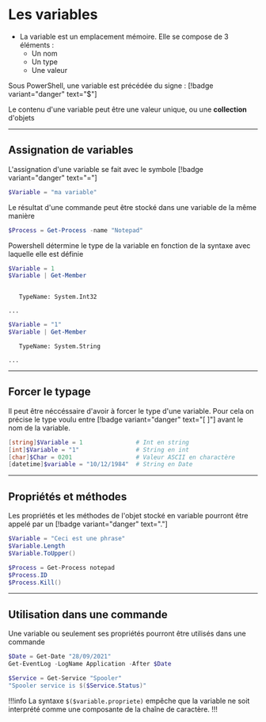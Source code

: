 
# Les variables

- La variable est un emplacement mémoire. Elle se compose de 3 éléments :
    * Un nom
    * Un type 
    * Une valeur

Sous PowerShell, une variable est précédée du signe : [!badge variant="danger" text="$"]

Le contenu d'une variable peut être une valeur unique, ou une **collection** d'objets
___
## Assignation de variables

L'assignation d'une variable se fait avec le symbole [!badge variant="danger" text="="]

```powershell
$Variable = "ma variable"
```

Le résultat d'une commande peut être stocké dans une variable de la même manière

```powershell
$Process = Get-Process -name "Notepad"
```

Powershell détermine le type de la variable en fonction de la syntaxe avec laquelle elle est définie

```powershell
$Variable = 1
$Variable | Get-Member
```

```text Output :icon-chevron-right:

   TypeName: System.Int32

...
```


```powershell
$Variable = "1"
$Variable | Get-Member
```

```text Output :icon-chevron-right:
   TypeName: System.String

...
```

___
## Forcer le typage

Il peut être néccéssaire d'avoir à forcer le type d'une variable. Pour cela on précise le type voulu entre [!badge variant="danger" text="[ ]"] avant le nom de la variable.

```powershell
[string]$Variable = 1               # Int en string
[int]$Variable = "1"                # String en int
[char]$Char = 0201                  # Valeur ASCII en charactère
[datetime]$variable = "10/12/1984"  # String en Date
```

___
## Propriétés et méthodes

Les propriétés et les méthodes de l'objet stocké en variable pourront être appelé par un [!badge variant="danger" text="."]

```powershell
$Variable = "Ceci est une phrase"
$Variable.Length
$Variable.ToUpper()
```

```powershell
$Process = Get-Process notepad 
$Process.ID
$Process.Kill()
```

___
## Utilisation dans une commande

Une variable ou seulement ses propriétés pourront être utilisés dans une commande

```powershell
$Date = Get-Date "28/09/2021"
Get-EventLog -LogName Application -After $Date
```

```powershell
$Service = Get-Service "Spooler"
"Spooler service is $($Service.Status)"
```

!!!info
La syntaxe `$($variable.propriete)` empêche que la variable ne soit interprété comme une composante de la chaîne de caractère.
!!!

